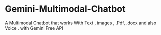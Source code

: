 # Gemini-Multimodal-Chatbot
A Multimodal Chatbot that works With Text , images , .Pdf, .docx and also Voice . with Gemini Free API 

